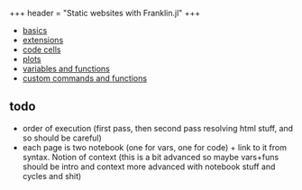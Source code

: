 +++
header = "Static websites with Franklin.jl"
+++

* [basics](/syntax/basics/)
* [extensions](/syntax/extensions/)
* [code cells](/syntax/code/)
* [plots](/syntax/plots/)
* [variables and functions](/syntax/vars+funs/)
* [custom commands and functions](/syntax/utils/)

## todo

- order of execution (first pass, then second pass resolving html stuff, and so should be careful)
- each page is two notebook (one for vars, one for code) + link to it from syntax. Notion of context (this is a bit advanced so maybe vars+funs should be intro and context more advanced with notebook stuff and cycles and shit)
